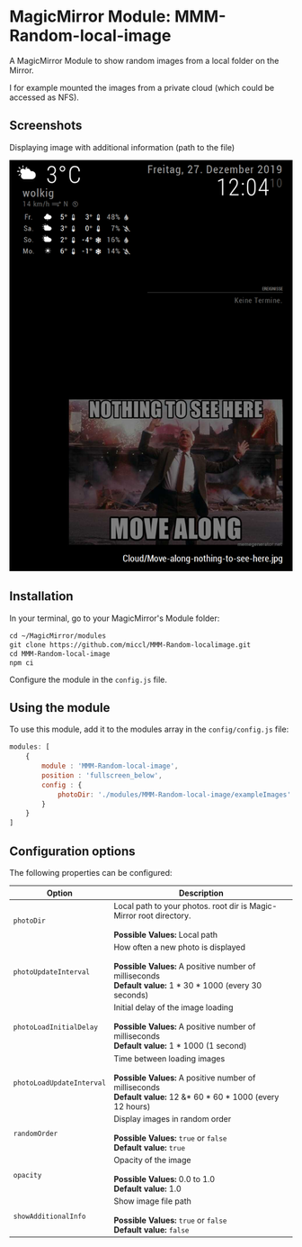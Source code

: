 # MagicMirror Module: MMM-Random-local-image
A MagicMirror Module to show random images from a local folder on the Mirror.

I for example mounted the images from a private cloud (which could be accessed as NFS).

## Screenshots

Displaying image with additional information (path to the file)

![Module example with additional information](demo-screenshot.png)

## Installation

In your terminal, go to your MagicMirror's Module folder:
````
cd ~/MagicMirror/modules
git clone https://github.com/miccl/MMM-Random-localimage.git
cd MMM-Random-local-image
npm ci
````

Configure the module in the `config.js` file.

## Using the module

To use this module, add it to the modules array in the `config/config.js` file:
````javascript
modules: [
	{
		module : 'MMM-Random-local-image',
		position : 'fullscreen_below', 
		config : {
			photoDir: './modules/MMM-Random-local-image/exampleImages'
		}
	}
]
````

## Configuration options
The following properties can be configured:


| Option | Description |
|--------|-------------|
| `photoDir` | Local path to your photos. root dir is Magic-Mirror root directory. <br><br> **Possible Values:** Local path |
| `photoUpdateInterval` | How often a new photo is displayed <br><br> **Possible Values:** A positive number of milliseconds <br> **Default value:** 1 * 30 * 1000 (every 30 seconds)|
| `photoLoadInitialDelay` | Initial delay of the image loading <br><br> **Possible Values:** A positive number of milliseconds <br> **Default value:** 1 * 1000 (1 second)|
| `photoLoadUpdateInterval` | Time between loading images <br><br> **Possible Values:** A positive number of milliseconds <br> **Default value:** 12 &* 60 * 60 * 1000 (every 12 hours)|
| `randomOrder` | Display images in random order <br><br> **Possible Values:** `true` or `false` <br> **Default value:** `true` |
| `opacity` | Opacity of the image <br><br> **Possible Values:** 0.0 to 1.0 <br> **Default value:** 1.0 |
| `showAdditionalInfo` | Show image file path <br><br> **Possible Values:** `true` or `false` <br> **Default value:** `false` |

